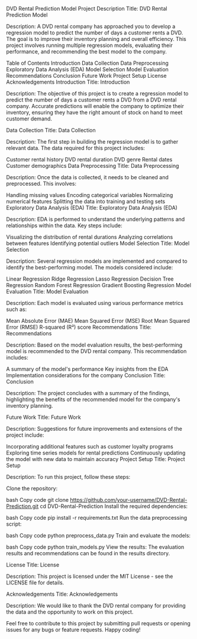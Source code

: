 DVD Rental Prediction Model
Project Description
Title: DVD Rental Prediction Model

Description:
A DVD rental company has approached you to develop a regression model to predict the number of days a customer rents a DVD. The goal is to improve their inventory planning and overall efficiency. This project involves running multiple regression models, evaluating their performance, and recommending the best model to the company.

Table of Contents
Introduction
Data Collection
Data Preprocessing
Exploratory Data Analysis (EDA)
Model Selection
Model Evaluation
Recommendations
Conclusion
Future Work
Project Setup
License
Acknowledgements
Introduction
Title: Introduction

Description:
The objective of this project is to create a regression model to predict the number of days a customer rents a DVD from a DVD rental company. Accurate predictions will enable the company to optimize their inventory, ensuring they have the right amount of stock on hand to meet customer demand.

Data Collection
Title: Data Collection

Description:
The first step in building the regression model is to gather relevant data. The data required for this project includes:

Customer rental history
DVD rental duration
DVD genre
Rental dates
Customer demographics
Data Preprocessing
Title: Data Preprocessing

Description:
Once the data is collected, it needs to be cleaned and preprocessed. This involves:

Handling missing values
Encoding categorical variables
Normalizing numerical features
Splitting the data into training and testing sets
Exploratory Data Analysis (EDA)
Title: Exploratory Data Analysis (EDA)

Description:
EDA is performed to understand the underlying patterns and relationships within the data. Key steps include:

Visualizing the distribution of rental durations
Analyzing correlations between features
Identifying potential outliers
Model Selection
Title: Model Selection

Description:
Several regression models are implemented and compared to identify the best-performing model. The models considered include:

Linear Regression
Ridge Regression
Lasso Regression
Decision Tree Regression
Random Forest Regression
Gradient Boosting Regression
Model Evaluation
Title: Model Evaluation

Description:
Each model is evaluated using various performance metrics such as:

Mean Absolute Error (MAE)
Mean Squared Error (MSE)
Root Mean Squared Error (RMSE)
R-squared (R²) score
Recommendations
Title: Recommendations

Description:
Based on the model evaluation results, the best-performing model is recommended to the DVD rental company. This recommendation includes:

A summary of the model's performance
Key insights from the EDA
Implementation considerations for the company
Conclusion
Title: Conclusion

Description:
The project concludes with a summary of the findings, highlighting the benefits of the recommended model for the company's inventory planning.

Future Work
Title: Future Work

Description:
Suggestions for future improvements and extensions of the project include:

Incorporating additional features such as customer loyalty programs
Exploring time series models for rental predictions
Continuously updating the model with new data to maintain accuracy
Project Setup
Title: Project Setup

Description:
To run this project, follow these steps:

Clone the repository:

bash
Copy code
git clone https://github.com/your-username/DVD-Rental-Prediction.git
cd DVD-Rental-Prediction
Install the required dependencies:

bash
Copy code
pip install -r requirements.txt
Run the data preprocessing script:

bash
Copy code
python preprocess_data.py
Train and evaluate the models:

bash
Copy code
python train_models.py
View the results:
The evaluation results and recommendations can be found in the results directory.

License
Title: License

Description:
This project is licensed under the MIT License - see the LICENSE file for details.

Acknowledgements
Title: Acknowledgements

Description:
We would like to thank the DVD rental company for providing the data and the opportunity to work on this project.

Feel free to contribute to this project by submitting pull requests or opening issues for any bugs or feature requests. Happy coding!
